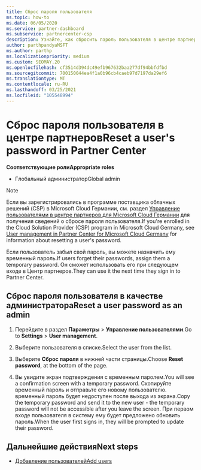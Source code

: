 ```yaml
---
title: Сброс пароля пользователя
ms.topic: how-to
ms.date: 06/05/2020
ms.service: partner-dashboard
ms.subservice: partnercenter-csp
description: Узнайте, как сбросить пароль пользователя в центре партнеров. Пользователи получат временный пароль при следующем входе в центр партнеров.
author: parthpandyaMSFT
ms.author: parthp
ms.localizationpriority: medium
ms.custom: SEOMAY.20
ms.openlocfilehash: cf3514d394dc49efb967632baa277df94bbfdfbd
ms.sourcegitcommit: 700150044ea4f1a0b96cb4caeb97d7197da29ef6
ms.translationtype: MT
ms.contentlocale: ru-RU
ms.lasthandoff: 03/25/2021
ms.locfileid: "105548994"
---
```

# <a name="reset-a-users-password-in-partner-center"></a><span data-ttu-id="80344-104">Сброс пароля пользователя в центре партнеров</span><span class="sxs-lookup"><span data-stu-id="80344-104">Reset a user's password in Partner Center</span></span>

<span data-ttu-id="80344-105">**Соответствующие роли**</span><span class="sxs-lookup"><span data-stu-id="80344-105">**Appropriate roles**</span></span>

- <span data-ttu-id="80344-106">Глобальный администратор</span><span class="sxs-lookup"><span data-stu-id="80344-106">Global admin</span></span>

> [!NOTE]  
> <span data-ttu-id="80344-107">Если вы зарегистрировались в программе поставщика облачных решений (CSP) в Microsoft Cloud Германии, см. раздел [Управление пользователями в центре партнеров для Microsoft Cloud Германии](user-management-in-partner-center-for-microsoft-cloud-germany.md) для получения сведений о сбросе пароля пользователя.</span><span class="sxs-lookup"><span data-stu-id="80344-107">If you're enrolled in the Cloud Solution Provider (CSP) program in Microsoft Cloud Germany, see [User management in Partner Center for Microsoft Cloud Germany](user-management-in-partner-center-for-microsoft-cloud-germany.md) for information about resetting a user's password.</span></span>

<span data-ttu-id="80344-108">Если пользователь забыл свой пароль, вы можете назначить ему временный пароль.</span><span class="sxs-lookup"><span data-stu-id="80344-108">If users forget their passwords, assign them a temporary password.</span></span> <span data-ttu-id="80344-109">Он сможет использовать его при следующем входе в Центр партнеров.</span><span class="sxs-lookup"><span data-stu-id="80344-109">They can use it the next time they sign in to Partner Center.</span></span>

## <a name="reset-a-user-password-as-an-admin"></a><span data-ttu-id="80344-110">Сброс пароля пользователя в качестве администратора</span><span class="sxs-lookup"><span data-stu-id="80344-110">Reset a user password as an admin</span></span>

1. <span data-ttu-id="80344-111">Перейдите в раздел **Параметры** &gt; **Управление пользователями**.</span><span class="sxs-lookup"><span data-stu-id="80344-111">Go to **Settings** &gt; **User management**.</span></span>

2. <span data-ttu-id="80344-112">Выберите пользователя в списке.</span><span class="sxs-lookup"><span data-stu-id="80344-112">Select the user from the list.</span></span>

3. <span data-ttu-id="80344-113">Выберите **Сброс пароля** в нижней части страницы.</span><span class="sxs-lookup"><span data-stu-id="80344-113">Choose **Reset password**, at the bottom of the page.</span></span>

4. <span data-ttu-id="80344-114">Вы увидите экран подтверждения с временным паролем.</span><span class="sxs-lookup"><span data-stu-id="80344-114">You will see a confirmation screen with a temporary password.</span></span> <span data-ttu-id="80344-115">Скопируйте временный пароль и отправьте его новому пользователю. временный пароль будет недоступен после выхода из экрана.</span><span class="sxs-lookup"><span data-stu-id="80344-115">Copy the temporary password and send it to the new user - the temporary password will not be accessible after you leave the screen.</span></span> <span data-ttu-id="80344-116">При первом входе пользователя в систему ему будет предложено обновить пароль.</span><span class="sxs-lookup"><span data-stu-id="80344-116">When the user first signs in, they will be prompted to update their password.</span></span>

## <a name="next-steps"></a><span data-ttu-id="80344-117">Дальнейшие действия</span><span class="sxs-lookup"><span data-stu-id="80344-117">Next steps</span></span>

- [<span data-ttu-id="80344-118">Добавление пользователей</span><span class="sxs-lookup"><span data-stu-id="80344-118">Add users</span></span>](create-user-accounts-and-set-permissions.md)